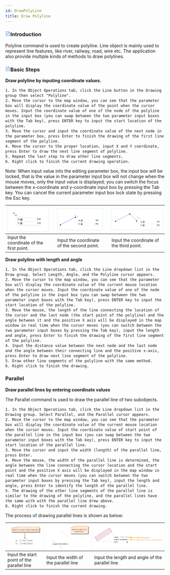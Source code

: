 ```yaml
---
id: DrawPolyLine
title: Draw Polyline
---
```

### ![](../../../img/read.gif)Introduction

Polyline command is used to create polyline. Line object is mainly used to represent line features, like river, railway, road, wire etc. The application also provide multiple kinds of methods to draw polylines.

### ![](../../../img/read.gif)Basic Steps

**Draw polyline by inputing coordinate values.**

    1. In the Object Operations tab, click the Line button in the Drawing group then select "Polyline".
    2. Move the cursor to the map window, you can see that the parameter box will display the coordinate value of the point when the cursor moves. Input the coordinate value of one of the node of the polyline in the input box (you can swap between the two parameter input boxes with the Tab key), press ENTER key to input the start location of the polyline.
    3. Move the cursor and input the coordinate value of the next node in the parameter box, press Enter to finish the drawing of the first line segment of the polyline.
    4. Move the cursor to the proper location, input X and Y coordinate, press Enter to draw the next line segment of polyline.
    5. Repeat the last step to draw other line segments. 
    6. Right click to finish the current drawing operation.

Note: When input value into the editing parameter box, the input box will be locked, that is the value in the parameter input box will not change when the mouse moves, only the input value is displayed; you can switch the focus between the x-coordinate and y-coordinate input box by pressing the Tab key. You can cancel the current parameter input box lock state by pressing the Esc key.

![](img-en/polyline1.png) |  | ![](img-en/polyline2.png) |  | ![](img-en/polyline3.png)  
---|---|---|---|---  
Input the coordinate of the first point. |  | Input the coordinate of the second point. |  | Input the coordinate of the third point.

**Draw polyline with length and angle**

    1. In the Object Operations tab, click the Line dropdown list in the Draw group. Select Length, Angle, and the Polyline cursor appears.
    2. Move the cursor to the map window, you can see that the parameter box will display the coordinate value of the current mouse location when the cursor moves. Input the coordinate value of one of the node of the polyline in the input box (you can swap between the two parameter input boxes with the Tab key), press ENTER key to input the start location of the polyline.
    3. Move the mouse, the length of the line connecting the location of the cursor and the last node (the start point of the polyline) and the angle between it and the positive X axis will be displayed in the map window in real time when the cursor moves (you can switch between the two parameter input boxes by pressing the Tab key), input the length and angle, press Enter to finish the drawing of the first line segment of the polyline.
    4. Input the distance value between the next node and the last node and the angle between their connecting line and the positive x-axis, press Enter to draw next line segment of the polyline.
    5. Draw other line segments of the polyline with the same method.
    6. Right click to finish the drawing.

### Parallel

**Draw parallel lines by entering coordinate values**

The Parallel command is used to draw the parallel line of two subobjects.

    1. In the Object Operations tab, click the Line dropdown list in the Drawing group. Select Parallel, and the Parallel cursor appears.
    2. Move the cursor to the map window, you can see that the parameter box will display the coordinate value of the current mouse location when the cursor moves. Input the coordinate value of start point of the parallel line in the input box (you can swap between the two parameter input boxes with the Tab key), press ENTER key to input the start location of the parallel line.
    3. Move the cursor and input the width (length) of the parallel line, press Enter.
    4. Move the mouse, the width of the parallel line is determined, the angle between the line connecting the cursor location and the start point and the positive X axis will be displayed in the map window in real time when the cursor moves (you can switch between the two parameter input boxes by pressing the Tab key), input the length and angle, press Enter to identify the length of the parallel line.
    5. The drawing of the other line segments of the parallel line is similar to the drawing of the polyline, and the parallel lines have the same with with the parallel line drew above.
    6. Right click to finish the current drawing.

The process of drawing parallel lines is shown as below:

| ![](img-en/parallel01.png) | ![](img-en/parallel02.png) | ![](img-en/parallel03.png)  
---|---|---  
Input the start point of the parallel line | Input the width of the parallel line | Input the length and angle of the parallel line  


